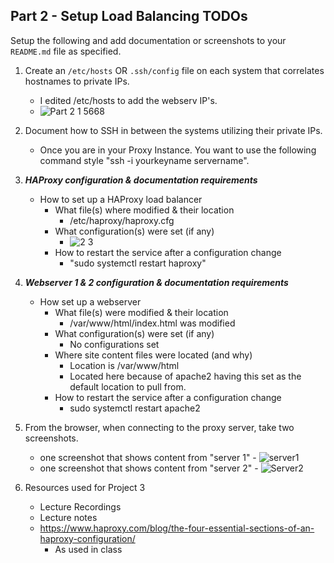 ## Part 2 - Setup Load Balancing TODOs

Setup the following and add documentation or screenshots to your `README.md` file as specified.

1. Create an `/etc/hosts` OR `.ssh/config` file on each system that correlates hostnames to private IPs.
   - I edited /etc/hosts to add the webserv IP's.
   - ![Part 2 1 5668](https://user-images.githubusercontent.com/77283021/159066182-4a7c7951-3252-407a-a2e2-2b4e9048acb7.png)
2. Document how to SSH in between the systems utilizing their private IPs.
      - Once you are in your Proxy Instance. You want to use the following command style "ssh -i yourkeyname servername". 
3. **_HAProxy configuration & documentation requirements_**
   - How to set up a HAProxy load balancer
     - What file(s) where modified & their location
         - /etc/haproxy/haproxy.cfg
     - What configuration(s) were set (if any)
         - ![2 3](https://user-images.githubusercontent.com/77283021/159068650-ddf32e06-062b-420b-98ff-43c5a033e5ca.png)
     - How to restart the service after a configuration change
         - "sudo systemctl restart haproxy"
4. **_Webserver 1 & 2 configuration & documentation requirements_**
   - How set up a webserver
     - What file(s) were modified & their location
          - /var/www/html/index.html was modified
     - What configuration(s) were set (if any)
          - No configurations set
     - Where site content files were located (and why)
          - Location is /var/www/html
          - Located here because of apache2 having this set as the default location to pull from.
     - How to restart the service after a configuration change
          - sudo systemctl restart apache2

5. From the browser, when connecting to the proxy server, take two screenshots.
   - one screenshot that shows content from "server 1"
            - ![server1](https://user-images.githubusercontent.com/77283021/159075565-7577690e-04e8-4602-93d2-149345507059.PNG)
   - one screenshot that shows content from "server 2"
            - ![Server2](https://user-images.githubusercontent.com/77283021/159075569-3295e3eb-690c-4b7c-99e6-0b8d4a4bd0e7.PNG)

6. Resources used for Project 3
   - Lecture Recordings
   - Lecture notes
   - https://www.haproxy.com/blog/the-four-essential-sections-of-an-haproxy-configuration/
      - As used in class
